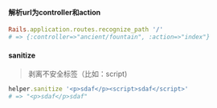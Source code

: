 #### 解析url为controller和action
```ruby
Rails.application.routes.recognize_path '/'
# => {:controller=>"ancient/fountain", :action=>"index"}
```

#### sanitize
> 剥离不安全标签（比如：script)

```ruby
helper.sanitize '<p>sdaf</p><script>sdaf</script>'
# => "<p>sdaf</p>sdaf"
```

